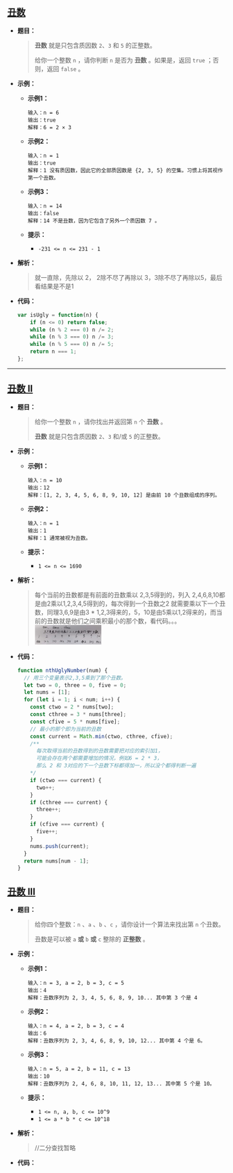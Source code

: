 ## [丑数](https://leetcode.cn/problems/ugly-number/)

* **题目：**

  >**丑数** 就是只包含质因数 `2`、`3` 和 `5` 的正整数。
  >
  >给你一个整数 `n` ，请你判断 `n` 是否为 **丑数** 。如果是，返回 `true` ；否则，返回 `false` 。

* **示例：**

  * **示例1：**

    ```
    输入：n = 6
    输出：true
    解释：6 = 2 × 3
    ```

  * **示例2：**

    ```
    输入：n = 1
    输出：true
    解释：1 没有质因数，因此它的全部质因数是 {2, 3, 5} 的空集。习惯上将其视作第一个丑数。
    ```

  * **示例3：**

    ```
    输入：n = 14
    输出：false
    解释：14 不是丑数，因为它包含了另外一个质因数 7 。
    ```

  * **提示：**

    * `-231 <= n <= 231 - 1`

* **解析：**

  >就一直除，先除以 2， 2除不尽了再除以 3，3除不尽了再除以5，最后看结果是不是1

* **代码：**

  ```js
  var isUgly = function(n) {
      if (n <= 0) return false;
      while (n % 2 === 0) n /= 2;
      while (n % 3 === 0) n /= 3;
      while (n % 5 === 0) n /= 5;
      return n === 1;
  };
  ```


---



## [丑数 II](https://leetcode.cn/problems/ugly-number-ii/)

* **题目：**

  >给你一个整数 `n` ，请你找出并返回第 `n` 个 **丑数** 。
  >
  >**丑数** 就是只包含质因数 `2`、`3` 和/或 `5` 的正整数。

* **示例：**

  * **示例1：**

    ```
    输入：n = 10
    输出：12
    解释：[1, 2, 3, 4, 5, 6, 8, 9, 10, 12] 是由前 10 个丑数组成的序列。
    ```

  * **示例2：**

    ```
    输入：n = 1
    输出：1
    解释：1 通常被视为丑数。
    ```

  * **提示：**

    * `1 <= n <= 1690`

* **解析：**

  >每个当前的丑数都是有前面的丑数乘以 2,3,5得到的，列入 2,4,6,8,10都是由2乘以1,2,3,4,5得到的，每次得到一个丑数之2 就需要乘以下一个丑数，同理3,6,9是由3 * 1,2,3得来的，5，10是由5乘以1,2得来的，而当前的丑数就是他们之间乘积最小的那个数，看代码。。。<br><img src="14.丑数系列.assets/image-20220728145745659.png" alt="image-20220728145745659" style="zoom: 15%;" />

* **代码：**

  ```js
  function nthUglyNumber(num) {
    // 用三个变量表示2,3,5乘到了那个丑数。
    let two = 0, three = 0, five = 0;
    let nums = [1];
    for (let i = 1; i < num; i++) {
      const ctwo = 2 * nums[two];
      const cthree = 3 * nums[three];
      const cfive = 5 * nums[five];
      // 最小的那个即为当前的丑数
      const current = Math.min(ctwo, cthree, cfive);
      /**
      	每次取得当前的丑数得到的丑数需要把对应的索引加1，
      	可能会存在两个都需要增加的情况，例如6 = 2 * 3，
      	那么 2 和 3对应的下一个丑数下标都得加一，所以没个都得判断一遍
      */
      if (ctwo === current) {
        two++;
      }
      if (cthree === current) {
        three++;
      }
      if (cfive === current) {
        five++;
      }
      nums.push(current);
    }
    return nums[num - 1];
  }
  ```




## [丑数 III](https://leetcode.cn/problems/ugly-number-iii/)

* **题目：**

  >给你四个整数：`n` 、`a` 、`b` 、`c` ，请你设计一个算法来找出第 `n` 个丑数。
  >
  >丑数是可以被 `a` **或** `b` **或** `c` 整除的 **正整数** 。

* **示例：**

  * **示例1：**

    ```
    输入：n = 3, a = 2, b = 3, c = 5
    输出：4
    解释：丑数序列为 2, 3, 4, 5, 6, 8, 9, 10... 其中第 3 个是 4
    ```

  * **示例2：**

    ```
    输入：n = 4, a = 2, b = 3, c = 4
    输出：6
    解释：丑数序列为 2, 3, 4, 6, 8, 9, 10, 12... 其中第 4 个是 6。
    ```

  * **示例3：**

    ```
    输入：n = 5, a = 2, b = 11, c = 13
    输出：10
    解释：丑数序列为 2, 4, 6, 8, 10, 11, 12, 13... 其中第 5 个是 10。
    ```

  * **提示：**

    * `1 <= n, a, b, c <= 10^9`
    * `1 <= a * b * c <= 10^18`

* **解析：**

  >//二分查找暂略

* **代码：**

  ```js
  
  ```

  